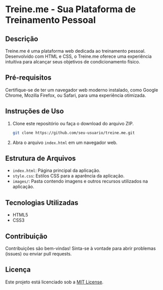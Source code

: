 # Treine.me - Sua Plataforma de Treinamento Pessoal

## Descrição

Treine.me é uma plataforma web dedicada ao treinamento pessoal. Desenvolvido com HTML e CSS, o Treine.me oferece uma experiência intuitiva para alcançar seus objetivos de condicionamento físico.

## Pré-requisitos

Certifique-se de ter um navegador web moderno instalado, como Google Chrome, Mozilla Firefox, ou Safari, para uma experiência otimizada.

## Instruções de Uso

1. Clone este repositório ou faça o download do arquivo ZIP.

    ```bash
    git clone https://github.com/seu-usuario/treine.me.git
    ```

2. Abra o arquivo `index.html` em um navegador web.

## Estrutura de Arquivos

- `index.html`: Página principal da aplicação.
- `style.css`: Estilos CSS para a aparência da aplicação.
- `images/`: Pasta contendo imagens e outros recursos utilizados na aplicação.

## Tecnologias Utilizadas

- HTML5
- CSS3

## Contribuição

Contribuições são bem-vindas! Sinta-se à vontade para abrir problemas (issues) ou enviar pull requests.

## Licença

Este projeto está licenciado sob a [MIT License](LICENSE).
